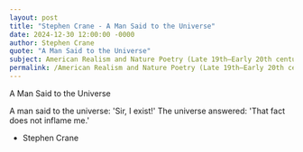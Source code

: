 ```yaml
---
layout: post
title: "Stephen Crane - A Man Said to the Universe"
date: 2024-12-30 12:00:00 -0000
author: Stephen Crane
quote: "A Man Said to the Universe"
subject: American Realism and Nature Poetry (Late 19th–Early 20th century)
permalink: /American Realism and Nature Poetry (Late 19th–Early 20th century)/Stephen Crane/Stephen Crane - A Man Said to the Universe
---
```


A Man Said to the Universe

A man said to the universe:
'Sir, I exist!'
The universe answered:
'That fact does not inflame me.'

- Stephen Crane
